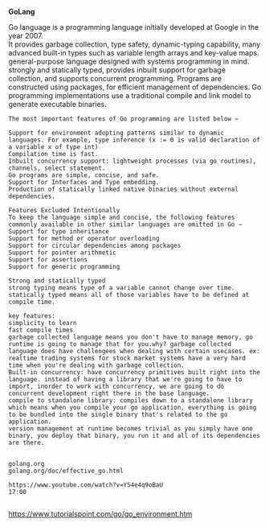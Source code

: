 **GoLang**

Go language is a programming language initially developed at Google in the year 2007.  
It provides garbage collection, type safety, dynamic-typing capability, many advanced built-in types such as variable length arrays and key-value maps. general-purpose language designed with systems programming in mind. strongly and statically typed, provides inbuilt support for garbage collection, and supports concurrent programming. Programs are constructed using packages, for efficient management of dependencies. Go programming implementations use a traditional compile and link model to generate executable binaries. 
```
The most important features of Go programming are listed below −

Support for environment adopting patterns similar to dynamic languages. For example, type inference (x := 0 is valid declaration of a variable x of type int)
Compilation time is fast.
Inbuilt concurrency support: lightweight processes (via go routines), channels, select statement.
Go programs are simple, concise, and safe.
Support for Interfaces and Type embedding.
Production of statically linked native binaries without external dependencies.

Features Excluded Intentionally
To keep the language simple and concise, the following features commonly available in other similar languages are omitted in Go −
Support for type inheritance
Support for method or operator overloading
Support for circular dependencies among packages
Support for pointer arithmetic
Support for assertions
Support for generic programming
```

```
Strong and statically typed
strong typing means type of a variable cannot change over time.
statically typed means all of those variables have to be defined at compile time.

key features:
simplicity to learn
fast compile times
garbage collected language means you don't have to manage memory, go runtime is going to manage that for you.why? garbage collected language does have challengees when dealing with certain usecases. ex: realtime trading systems for stock market systems have a very hard time when you're dealing with garbage collection.
Built-in concurrency: have concurrency primitives built right into the language. instead of having a library that we're going to have to import, inorder to work with concurrency, we are going to do concurrent development right there in the base language.
compile to standalone library: compiles down to a standalone library which means when you compile your go application, everything is going to be bundled into the single binary that's related to the go application.
version management at runtime becomes trivial as you simply have one binary, you deploy that binary, you run it and all of its dependencies are there.


golang.org
golang.org/doc/effective_go.html

https://www.youtube.com/watch?v=YS4e4q9oBaU
17:00	


```
https://www.tutorialspoint.com/go/go_environment.htm